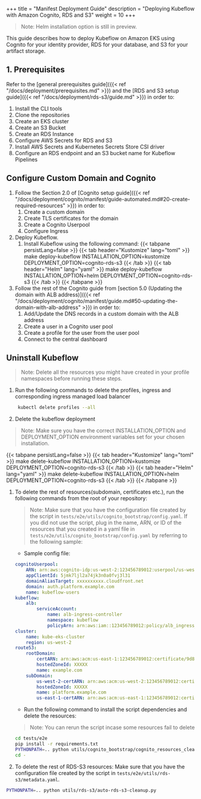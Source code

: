 +++
title = "Manifest Deployment Guide"
description = "Deploying Kubeflow with Amazon Cognito, RDS and S3"
weight = 10
+++

> Note: Helm installation option is still in preview.

This guide describes how to deploy Kubeflow on Amazon EKS using Cognito for your identity provider, RDS for your database, and S3 for your artifact storage.

## 1. Prerequisites
Refer to the [general prerequisites guide]({{< ref "/docs/deployment/prerequisites.md" >}}) and the [RDS and S3 setup guide]({{< ref "/docs/deployment/rds-s3/guide.md" >}}) in order to:
1. Install the CLI tools
2. Clone the repositories
3. Create an EKS cluster
4. Create an S3 Bucket
5. Create an RDS Instance
6. Configure AWS Secrets for RDS and S3
7. Install AWS Secrets and Kubernetes Secrets Store CSI driver
8. Configure an RDS endpoint and an S3 bucket name for Kubeflow Pipelines

## Configure Custom Domain and Cognito


1. Follow the Section 2.0 of [Cognito setup guide]({{< ref "/docs/deployment/cognito/manifest/guide-automated.md#20-create-required-resources" >}}) in order to:
    1. Create a custom domain
    1. Create TLS certificates for the domain
    1. Create a Cognito Userpool
    1. Configure Ingress
2. Deploy Kubeflow.
    1. Install Kubeflow using the following command:
{{< tabpane persistLang=false >}}
{{< tab header="Kustomize" lang="toml" >}}
make deploy-kubeflow INSTALLATION_OPTION=kustomize DEPLOYMENT_OPTION=cognito-rds-s3
{{< /tab >}}
{{< tab header="Helm" lang="yaml" >}}
make deploy-kubeflow INSTALLATION_OPTION=helm DEPLOYMENT_OPTION=cognito-rds-s3
{{< /tab >}}
{{< /tabpane >}}
1. Follow the rest of the Cognito guide from [section 5.0 (Updating the domain with ALB address)]({{< ref "/docs/deployment/cognito/manifest/guide.md#50-updating-the-domain-with-alb-address" >}}) in order to:
    1. Add/Update the DNS records in a custom domain with the ALB address
    1. Create a user in a Cognito user pool
    1. Create a profile for the user from the user pool
    1. Connect to the central dashboard

## Uninstall Kubeflow
> Note: Delete all the resources you might have created in your profile namespaces before running these steps.
1. Run the following commands to delete the profiles, ingress and corresponding ingress managed load balancer
   ```bash
    kubectl delete profiles --all
    ```

1. Delete the kubeflow deployment
> Note: Make sure you have the correct INSTALLATION_OPTION and DEPLOYMENT_OPTION environment variables set for your chosen installation.
 
{{< tabpane persistLang=false >}}
{{< tab header="Kustomize" lang="toml" >}}
make delete-kubeflow INSTALLATION_OPTION=kustomize DEPLOYMENT_OPTION=cognito-rds-s3
{{< /tab >}}
{{< tab header="Helm" lang="yaml" >}}
make delete-kubeflow INSTALLATION_OPTION=helm DEPLOYMENT_OPTION=cognito-rds-s3
{{< /tab >}}
{{< /tabpane >}}

1. To delete the rest of resources(subdomain, certificates etc.), run the following commands from the root of your repository:
    > Note: Make sure that you have the configuration file created by the script in `tests/e2e/utils/cognito_bootstrap/config.yaml`. If you did not use the script, plug in the name, ARN, or ID of the resources that you created in a yaml file in `tests/e2e/utils/cognito_bootstrap/config.yaml` by referring to the following sample:
    - Sample config file:
    ```yaml
    cognitoUserpool:
        ARN: arn:aws:cognito-idp:us-west-2:123456789012:userpool/us-west-2_yasI9dbxF
        appClientId: 5jmk7ljl2a74jk3n0a0fvj3l31
        domainAliasTarget: xxxxxxxxxx.cloudfront.net
        domain: auth.platform.example.com
        name: kubeflow-users
    kubeflow:
        alb:
            serviceAccount:
                name: alb-ingress-controller
                namespace: kubeflow
                policyArn: arn:aws:iam::123456789012:policy/alb_ingress_controller_kube-eks-clusterxxx
    cluster:  
        name: kube-eks-cluster
        region: us-west-2
    route53:
        rootDomain:
            certARN: arn:aws:acm:us-east-1:123456789012:certificate/9d8c4bbc-3b02-4a48-8c7d-d91441c6e5af
            hostedZoneId: XXXXX
            name: example.com
        subDomain:
            us-west-2-certARN: arn:aws:acm:us-west-2:123456789012:certificate/d1d7b641c238-4bc7-f525-b7bf-373cc726
            hostedZoneId: XXXXX
            name: platform.example.com
            us-east-1-certARN: arn:aws:acm:us-east-1:123456789012:certificate/373cc726-f525-4bc7-b7bf-d1d7b641c238
    ```
    - Run the following command to install the script dependencies and delete the resources:
    > Note: You can rerun the script incase some resources fail to delete
    ```bash
    cd tests/e2e
    pip install -r requirements.txt
    PYTHONPATH=.. python utils/cognito_bootstrap/cognito_resources_cleanup.py
    cd -
    ```

1. To delete the rest of RDS-S3 resources:
 Make sure that you have the configuration file created by the script in `tests/e2e/utils/rds-s3/metadata.yaml`.
```bash
PYTHONPATH=.. python utils/rds-s3/auto-rds-s3-cleanup.py
```  

